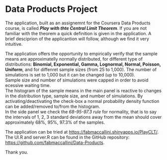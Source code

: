 Data Products Project
=============

The application, built as an assignemnt for the Coursera Data Products course, is called ***Play with thte Central Limit Theorem***.
If you are not familiar with the theorem a quick definition is given in the application. A brief desciprion of the applicantion will follow, although we find it very intuitive.

The application offers the opportunity to empirically verify that the sample means are approximatelly normally distributed, for different type of distributions: **Binomial, Exponential, Gamma, Lognormal, Normal, Poisson, Uniform**, and for diffenret sample sizes (from 25 to 1,000). The number of simulations is set to 1,000 but it can be changed (up to 10,000).  
Sample size and number of simulations were capped in order to avoid ecessive waiting time.  
The histogram of the sample means in the main panel is reactive to changes in the distribution type, sample size, and number of simulations. By activating/deactivating the check-box a normal probability density function can be added/removed to/from the histogram.  
In the side panel we check the *68-95-97.3 rule* for normality, that is to say the intervals of 1, 2, 3 standard deviations away from the mean should cover approximately 68%, 95%, 97.3% of the samples.

The application can be tried at https://fabmaccallini.shinyapps.io/PlayCLT/.  
The UI.R and server.R can be found in the GitHub repository: https://github.com/fabmaccallini/Data-Products.  

Thank you.

